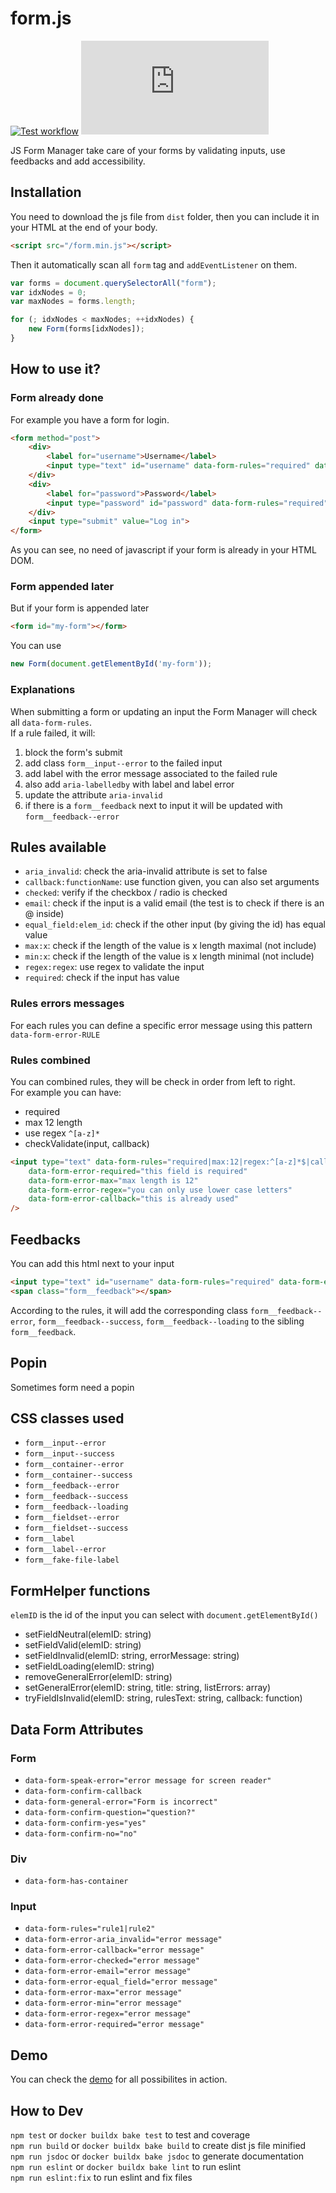 # form.js

[![Test workflow](https://img.shields.io/github/actions/workflow/status/rancoud/form.js/test.yml)](https://github.com/rancoud/form.js/actions/workflows/test.yml)
[![Codecov](https://img.shields.io/codecov/c/github/rancoud/form.js?logo=codecov)](https://codecov.io/gh/rancoud/form.js)

JS Form Manager take care of your forms by validating inputs, use feedbacks and add accessibility.  

## Installation
You need to download the js file from `dist` folder, then you can include it in your HTML at the end of your body.
```html
<script src="/form.min.js"></script>
```
Then it automatically scan all `form` tag and `addEventListener` on them.
```js
var forms = document.querySelectorAll("form");
var idxNodes = 0;
var maxNodes = forms.length;

for (; idxNodes < maxNodes; ++idxNodes) {
    new Form(forms[idxNodes]);
}
```

## How to use it?
### Form already done
For example you have a form for login.
```html
<form method="post">
    <div>
        <label for="username">Username</label>
        <input type="text" id="username" data-form-rules="required" data-form-error-required="username is required"/>
    </div>
    <div>
        <label for="password">Password</label>
        <input type="password" id="password" data-form-rules="required" data-form-error-required="password is required"/>
    </div>
    <input type="submit" value="Log in">
</form>
```
As you can see, no need of javascript if your form is already in your HTML DOM.

### Form appended later
But if your form is appended later
```html
<form id="my-form"></form>
```
You can use
```js
new Form(document.getElementById('my-form'));
```

### Explanations
When submitting a form or updating an input the Form Manager will check all `data-form-rules`.  
If a rule failed, it will:
1. block the form's submit
2. add class `form__input--error` to the failed input
3. add label with the error message associated to the failed rule
4. also add `aria-labelledby` with label and label error
5. update the attribute `aria-invalid`
6. if there is a `form__feedback` next to input it will be updated with `form__feedback--error`

## Rules available
* `aria_invalid`: check the aria-invalid attribute is set to false
* `callback:functionName`: use function given, you can also set arguments
* `checked`: verify if the checkbox / radio is checked
* `email`: check if the input is a valid email (the test is to check if there is an @ inside)
* `equal_field:elem_id`: check if the other input (by giving the id) has equal value
* `max:x`: check if the length of the value is x length maximal (not include)
* `min:x`: check if the length of the value is x length minimal (not include)
* `regex:regex`: use regex to validate the input
* `required`: check if the input has value

### Rules errors messages
For each rules you can define a specific error message using this pattern `data-form-error-RULE`

### Rules combined
You can combined rules, they will be check in order from left to right.  
For example you can have:
* required
* max 12 length
* use regex `^[a-z]*`
* checkValidate(input, callback)

```html
<input type="text" data-form-rules="required|max:12|regex:^[a-z]*$|callback:checkValidate"
    data-form-error-required="this field is required"
    data-form-error-max="max length is 12"
    data-form-error-regex="you can only use lower case letters"
    data-form-error-callback="this is already used"
/>
```

## Feedbacks
You can add this html next to your input
```html
<input type="text" id="username" data-form-rules="required" data-form-error-required="username is required"/>
<span class="form__feedback"></span>
```
According to the rules, it will add the corresponding class `form__feedback--error`, `form__feedback--success`, `form__feedback--loading` to the sibling `form__feedback`.

## Popin
Sometimes form need a popin

## CSS classes used
* `form__input--error`
* `form__input--success`
* `form__container--error`
* `form__container--success`
* `form__feedback--error`
* `form__feedback--success`
* `form__feedback--loading`
* `form__fieldset--error`
* `form__fieldset--success`
* `form__label`
* `form__label--error`
* `form__fake-file-label`

## FormHelper functions
`elemID` is the id of the input you can select with `document.getElementById()`
* setFieldNeutral(elemID: string)
* setFieldValid(elemID: string)
* setFieldInvalid(elemID: string, errorMessage: string)
* setFieldLoading(elemID: string)
* removeGeneralError(elemID: string)
* setGeneralError(elemID: string, title: string, listErrors: array)
* tryFieldIsInvalid(elemID: string, rulesText: string, callback: function)

## Data Form Attributes
### Form
* `data-form-speak-error="error message for screen reader"`
* `data-form-confirm-callback`
* `data-form-general-error="Form is incorrect"`
* `data-form-confirm-question="question?"`
* `data-form-confirm-yes="yes"`
* `data-form-confirm-no="no"`
### Div
* `data-form-has-container`
### Input
* `data-form-rules="rule1|rule2"`
* `data-form-error-aria_invalid="error message"`
* `data-form-error-callback="error message"`
* `data-form-error-checked="error message"`
* `data-form-error-email="error message"`
* `data-form-error-equal_field="error message"`
* `data-form-error-max="error message"`
* `data-form-error-min="error message"`
* `data-form-error-regex="error message"`
* `data-form-error-required="error message"`

## Demo
You can check the [demo](./demo/index.html) for all possibilites in action.

## How to Dev
`npm test` or `docker buildx bake test` to test and coverage  
`npm run build` or `docker buildx bake build` to create dist js file minified  
`npm run jsdoc` or `docker buildx bake jsdoc` to generate documentation  
`npm run eslint` or `docker buildx bake lint` to run eslint  
`npm run eslint:fix` to run eslint and fix files
